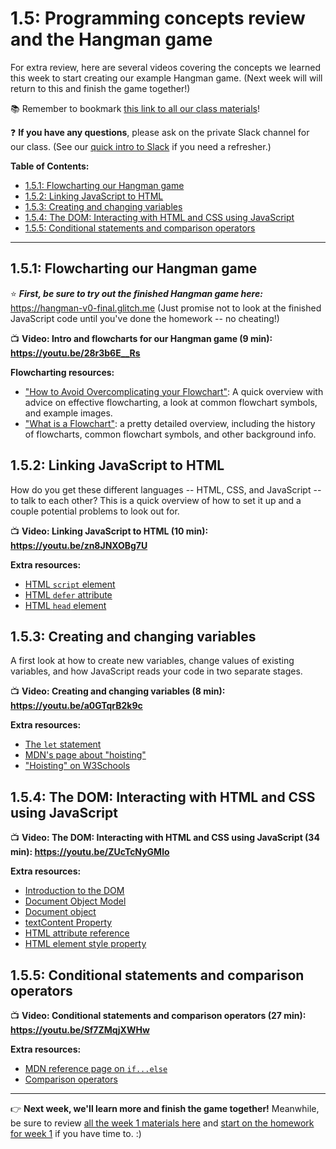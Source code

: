 # 1.5: Programming concepts review and the Hangman game

For extra review, here are several videos covering the concepts we learned this week to start creating our example Hangman game. (Next week will will return to this and finish the game together!)

:books: Remember to bookmark [this link to all our class materials](https://github.com/LearnTeachCode/intro-javascript-class/tree/march-2018)!

❓ **If you have any questions**, please ask on the private Slack channel for our class. (See our [quick intro to Slack](https://github.com/LearnTeachCode/intro-javascript-class/blob/march-2018/week-1/1-1-initial-tools-intro.md#111-intro-to-slack) if you need a refresher.)

**Table of Contents:**  
  - [1.5.1: Flowcharting our Hangman game](#151-flowcharting-our-hangman-game)
  - [1.5.2: Linking JavaScript to HTML](#152-linking-javascript-to-html)
  - [1.5.3: Creating and changing variables](#153-creating-and-changing-variables)
  - [1.5.4: The DOM: Interacting with HTML and CSS using JavaScript](#154-the-dom-interacting-with-html-and-css-using-javascript)
  - [1.5.5: Conditional statements and comparison operators](#157-conditional-statements-and-comparison-operators)
<hr/>


## 1.5.1: Flowcharting our Hangman game

:star: ***First, be sure to try out the finished Hangman game here:*** https://hangman-v0-final.glitch.me (Just promise not to look at the finished JavaScript code until you've done the homework -- no cheating!)

:tv: **Video: Intro and flowcharts for our Hangman game (9 min): https://youtu.be/28r3b6E__Rs**

**Flowcharting resources:**
  - ["How to Avoid Overcomplicating your Flowchart"](https://cacoo.com/blog/keep-it-simple-how-to-avoid-overcomplicating-your-flowcharts/): A quick overview with advice on effective flowcharting, a look at common flowchart symbols, and example images.
  - ["What is a Flowchart"](https://www.lucidchart.com/pages/what-is-a-flowchart-tutorial): a pretty detailed overview, including the history of flowcharts, common flowchart symbols, and other background info.


## 1.5.2: Linking JavaScript to HTML

How do you get these different languages -- HTML, CSS, and JavaScript -- to talk to each other? This is a quick overview of how to set it up and a couple potential problems to look out for.

:tv: **Video: Linking JavaScript to HTML (10 min): https://youtu.be/zn8JNXOBg7U**
  
**Extra resources:**
  - [HTML `script` element](https://developer.mozilla.org/en-US/docs/Web/HTML/Element/script)
  - [HTML `defer` attribute](https://www.w3schools.com/tags/att_script_defer.asp)
  - [HTML `head` element](https://developer.mozilla.org/en-US/docs/Web/HTML/Element/head)


## 1.5.3: Creating and changing variables

A first look at how to create new variables, change values of existing variables, and how JavaScript reads your code in two separate stages.

:tv: **Video: Creating and changing variables (8 min): https://youtu.be/a0GTqrB2k9c**

**Extra resources:**
  - [The `let` statement](https://developer.mozilla.org/en-US/docs/Web/JavaScript/Reference/Statements/let)
  - [MDN's page about "hoisting"](https://developer.mozilla.org/en-US/docs/Glossary/Hoisting)
  - ["Hoisting" on W3Schools](https://www.w3schools.com/js/js_hoisting.asp)


## 1.5.4: The DOM: Interacting with HTML and CSS using JavaScript

:tv: **Video: The DOM: Interacting with HTML and CSS using JavaScript (34 min): https://youtu.be/ZUcTcNyGMlo**

**Extra resources:**
  - [Introduction to the DOM](https://developer.mozilla.org/en-US/docs/Web/API/Document_Object_Model/Introduction)
  - [Document Object Model](https://developer.mozilla.org/en-US/docs/Web/API/Document_Object_Model)
  - [Document object](https://developer.mozilla.org/en-US/docs/Web/API/document)
  - [textContent Property](https://developer.mozilla.org/en-US/docs/Web/API/Node/textContent)
  - [HTML attribute reference](https://developer.mozilla.org/en-US/docs/Web/HTML/Attributes)
  - [HTML element style property](https://developer.mozilla.org/en-US/docs/Web/API/HTMLElement/style)
  
  
## 1.5.5: Conditional statements and comparison operators

:tv: **Video: Conditional statements and comparison operators (27 min): https://youtu.be/Sf7ZMqjXWHw**

**Extra resources:**
  - [MDN reference page on `if...else`](https://developer.mozilla.org/en-US/docs/Web/JavaScript/Reference/Statements/if...else)
  - [Comparison operators](https://developer.mozilla.org/en-US/docs/Web/JavaScript/Reference/Operators/Comparison_Operators)

<hr/>

:point_right: **Next week, we'll learn more and finish the game together!** Meanwhile, be sure to review [all the week 1 materials here](https://github.com/LearnTeachCode/intro-javascript-class/tree/march-2018/week-1) and [start on the homework for week 1](https://github.com/LearnTeachCode/intro-javascript-class/blob/march-2018/week-1/1-7-homework.md) if you have time to. :)
